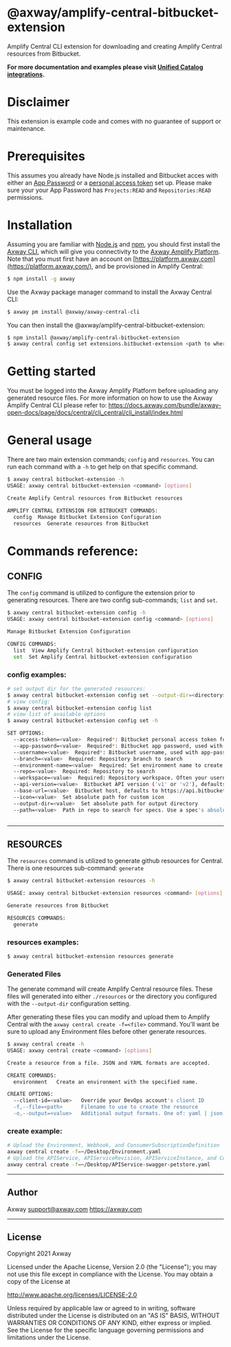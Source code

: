 # @axway/amplify-central-bitbucket-extension

Amplify Central CLI extension for downloading and creating Amplify Central resources from Bitbucket.

**For more documentation and examples please visit [Unified Catalog integrations](https://github.com/Axway/unified-catalog-integrations).**

# Disclaimer

This extension is example code and comes with no guarantee of support or maintenance.

# Prerequisites

This assumes you already have Node.js installed and Bitbucket acces with either an [App Password](https://support.atlassian.com/bitbucket-cloud/docs/app-passwords/) or a [personal access token](https://confluence.atlassian.com/bitbucketserver/personal-access-tokens-939515499.html) set up. Please make sure your your App Password has `Projects:READ` and `Repositories:READ` permissions.


# Installation

Assuming you are familiar with [Node.js](https://nodejs.org) and [npm](https://npmjs.com), you should first install the [Axway CLI](https://www.npmjs.com/package/axway), which will give you connectivity to the [Axway Amplify Platform](https://www.axway.com/en/products/amplify). Note that you must first have an account on [https://platform.axway.com](https://platform.axway.com/), and be provisioned in Amplify Central:

```bash
$ npm install -g axway
```

Use the Axway package manager command to install the Axway Central CLI:

```bash
$ axway pm install @axway/axway-central-cli
```

You can then install the @axway/amplify-central-bitbucket-extension:

```bash
$ npm install @axway/amplify-central-bitbucket-extension
$ axway central config set extensions.bitbucket-extension <path to where you installed module>
```


# Getting started

You must be logged into the Axway Amplify Platform before uploading any generated resource files. 
For more information on how to use the Axway Amplify Central CLI please refer to:
https://docs.axway.com/bundle/axway-open-docs/page/docs/central/cli_central/cli_install/index.html

# General usage

There are two main extension commands; `config` and `resources`. You can run each command with a `-h` to get help on that specific command.

```bash
$ axway central bitbucket-extension -h
USAGE: axway central bitbucket-extension <command> [options]

Create Amplify Central resources from Bitbucket resources

AMPLIFY CENTRAL EXTENSION FOR BITBUCKET COMMANDS:
  config  Manage Bitbucket Extension Configuration
  resources  Generate resources from Bitbucket
```

# Commands reference:

## CONFIG

The `config` command is utilized to configure the extension prior to generating resources. There are two config sub-commands; `list` and `set`.

```bash
$ axway central bitbucket-extension config -h
USAGE: axway central bitbucket-extension config <command> [options]

Manage Bitbucket Extension Configuration

CONFIG COMMANDS:
  list  View Amplify Central bitbucket-extension configuration
  set  Set Amplify Central bitbucket-extension configuration
```

### config examples:

```bash
# set output dir for the generated resources:
$ axway central bitbucket-extension config set --output-dir=<directory>
# view config:
$ axway central bitbucket-extension config list
# view list of available options
$ axway central bitbucket-extension config set -h

SET OPTIONS:
  --access-token=<value>  Required*: Bitbucket personal access token for an alternate to username/app-password.
  --app-password=<value>  Required*: Bitbucket app password, used with username
  --username=<value>  Required*: Bitbucket username, used with app-password
  --branch=<value>  Required: Repository branch to search
  --environment-name=<value>  Required: Set environment name to create
  --repo=<value>  Required: Repository to search
  --workspace=<value>  Required: Repository workspace. Often your username for v2 and your project name for v1
  --api-version=<value>  Bitbucket API version ('v1' or 'v2'), defaults to 'v2'
  --base-url=<value>  Bitbucket host, defaults to https://api.bitbucket.org/2.0 for api-version v2. Required for v1
  --icon=<value>  Set absolute path for custom icon
  --output-dir=<value>  Set absolute path for output directory
  --path=<value>  Path in repo to search for specs. Use a spec's absolute path to import one. Defaults to /
  
```

---

## RESOURCES

The `resources` command is utilized to generate github resources for Central. There is one resources sub-command: `generate`

```bash
$ axway central bitbucket-extension resources -h

USAGE: axway central bitbucket-extension resources <command> [options]

Generate resources from Bitbucket

RESOURCES COMMANDS:
  generate
```

### resources examples:

```bash
$ axway central bitbucket-extension resources generate
```

### Generated Files

The generate command will create Amplify Central resource files. These files will generated into either `./resources` or the directory you configured with the `--output-dir` configuration setting.

After generating these files you can modify and upload them to Amplify Central with the `axway central create -f=<file>` command. You'll want be sure to upload any Environment files before other generate resources.

```bash
$ axway central create -h
USAGE: axway central create <command> [options]

Create a resource from a file. JSON and YAML formats are accepted.

CREATE COMMANDS:
  environment   Create an environment with the specified name.

CREATE OPTIONS:
  --client-id=<value>   Override your DevOps account's client ID
  -f,--file=<path>      Filename to use to create the resource
  -o,--output=<value>   Additional output formats. One of: yaml | json
```

### create example:

```bash
# Upload the Environment, Webhook, and ConsumerSubscriptionDefinition
axway central create -f=~/Desktop/Environment.yaml
# Upload the APIService, APIServiceRevision, APIServiceInstance, and ConsumerInstance
axway central create -f=~/Desktop/APIService-swagger-petstore.yaml
```

---

## Author

Axway <support@axway.com> https://axway.com

---

## License

Copyright 2021 Axway

Licensed under the Apache License, Version 2.0 (the "License");
you may not use this file except in compliance with the License.
You may obtain a copy of the License at

http://www.apache.org/licenses/LICENSE-2.0

Unless required by applicable law or agreed to in writing, software
distributed under the License is distributed on an "AS IS" BASIS,
WITHOUT WARRANTIES OR CONDITIONS OF ANY KIND, either express or implied.
See the License for the specific language governing permissions and
limitations under the License.
